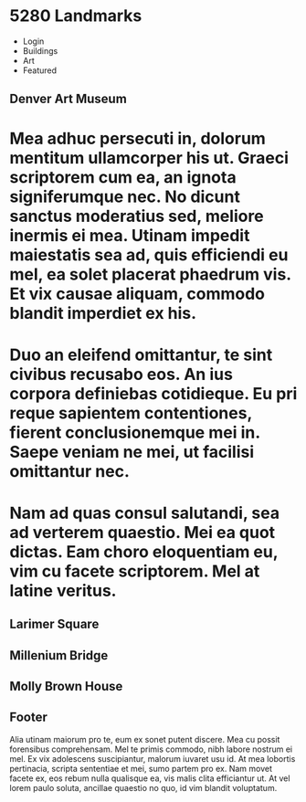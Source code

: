 # 5280 Landmarks

* Login
* Buildings
* Art
* Featured

## Denver Art Museum

<h1>
Mea adhuc persecuti in, dolorum mentitum ullamcorper his ut. Graeci scriptorem cum ea, an ignota signiferumque nec. No dicunt sanctus moderatius sed, meliore inermis ei mea. Utinam impedit maiestatis sea ad, quis efficiendi eu mel, ea solet placerat phaedrum vis. Et vix causae aliquam, commodo blandit imperdiet ex his.
</h1>
<h1>
Duo an eleifend omittantur, te sint civibus recusabo eos. An ius corpora definiebas cotidieque. Eu pri reque sapientem contentiones, fierent conclusionemque mei in. Saepe veniam ne mei, ut facilisi omittantur nec.
</h1>
<h1>
Nam ad quas consul salutandi, sea ad verterem quaestio. Mei ea quot dictas. Eam choro eloquentiam eu, vim cu facete scriptorem. Mel at latine veritus.
</h1>


## Larimer Square

## Millenium Bridge

## Molly Brown House

## Footer

Alia utinam maiorum pro te, eum ex sonet putent discere. Mea cu possit forensibus comprehensam. Mel te primis commodo, nibh labore nostrum ei mel. Ex vix adolescens suscipiantur, malorum iuvaret usu id. At mea lobortis pertinacia, scripta sententiae et mei, sumo partem pro ex. Nam movet facete ex, eos rebum nulla qualisque ea, vis malis clita efficiantur ut. At vel lorem paulo soluta, ancillae quaestio no quo, id vim blandit voluptatum.

